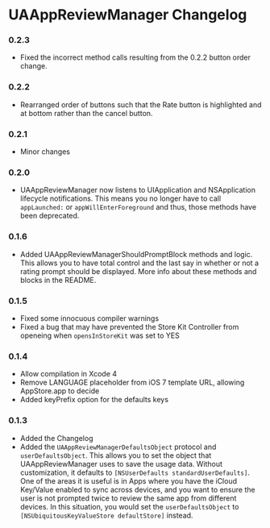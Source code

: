 # UAAppReviewManager Changelog

### 0.2.3
 - Fixed the incorrect method calls resulting from the 0.2.2 button order change.

### 0.2.2
 - Rearranged order of buttons such that the Rate button is highlighted and at bottom rather than the cancel button.

### 0.2.1
 - Minor changes

### 0.2.0
 - UAAppReviewManager now listens to UIApplication and NSApplication lifecycle notifications. This means you no longer have to call `appLaunched:` or `appWillEnterForeground` and thus, those methods have been deprecated.

### 0.1.6
 - Added UAAppReviewManagerShouldPromptBlock methods and logic. This allows you to have total control and the last say in whether or not a rating prompt should be displayed. More info about these methods and blocks in the README.

### 0.1.5
 - Fixed some innocuous compiler warnings
 - Fixed a bug that may have prevented the Store Kit Controller from openeing when `opensInStoreKit` was set to YES

### 0.1.4
 - Allow compilation in Xcode 4
 - Remove LANGUAGE placeholder from iOS 7 template URL, allowing AppStore.app to decide
 - Added keyPrefix option for the defaults keys

### 0.1.3
 - Added the Changelog
 - Added the `UAAppReviewManagerDefaultsObject` protocol and `userDefaultsObject`. This allows you to set the object that UAAppReviewManager uses to save the usage data. Without customization, it defaults to `[NSUserDefaults standardUserDefaults]`. One of the areas it is useful is in Apps where you have the iCloud Key/Value enabled to sync across devices, and you want to ensure the user is not prompted twice to review the same app from different devices. In this situation, you would set the `userDefaultsObject` to `[NSUbiquitousKeyValueStore defaultStore]` instead.
